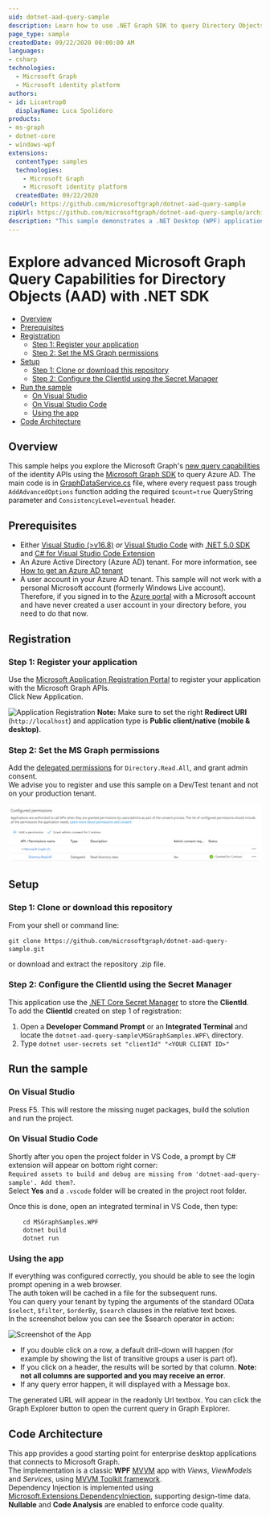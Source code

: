 ```yaml
---
uid: dotnet-aad-query-sample
description: Learn how to use .NET Graph SDK to query Directory Objects
page_type: sample
createdDate: 09/22/2020 00:00:00 AM
languages:
- csharp
technologies:
  - Microsoft Graph
  - Microsoft identity platform
authors:
- id: Licantrop0
  displayName: Luca Spolidoro
products:
- ms-graph
- dotnet-core
- windows-wpf
extensions:
  contentType: samples
  technologies: 
    - Microsoft Graph
    - Microsoft identity platform
  createdDate: 09/22/2020
codeUrl: https://github.com/microsoftgraph/dotnet-aad-query-sample
zipUrl: https://github.com/microsoftgraph/dotnet-aad-query-sample/archive/master.zip
description: "This sample demonstrates a .NET Desktop (WPF) application showcasing advanced Microsoft Graph Query Capabilities for Directory Objects with .NET"
---
```

# Explore advanced Microsoft Graph Query Capabilities for Directory Objects (AAD) with .NET SDK

- [Overview](#overview)
- [Prerequisites](#prerequisites)
- [Registration](#registration)
  - [Step 1: Register your application](#step-1-register-your-application)
  - [Step 2: Set the MS Graph permissions](#step-2-set-the-ms-graph-permissions)
- [Setup](#setup)
  - [Step 1:  Clone or download this repository](#step-1--clone-or-download-this-repository)
  - [Step 2: Configure the ClientId using the Secret Manager](#step-2-configure-the-clientid-using-the-secret-manager)
- [Run the sample](#run-the-sample)
  - [On Visual Studio](#on-visual-studio)
  - [On Visual Studio Code](#on-visual-studio-code)
  - [Using the app](#using-the-app)
- [Code Architecture](#code-architecture)

## Overview

This sample helps you explore the Microsoft Graph's [new query capabilities](https://aka.ms/BlogPostMezzoGA) of the identity APIs using the [Microsoft Graph SDK](https://github.com/microsoftgraph/msgraph-sdk-dotnet) to query Azure AD.
The main code is in [GraphDataService.cs](MSGraphSamples.WPF/Services/GraphDataService.cs) file, where every request pass trough `AddAdvancedOptions` function adding the required `$count=true` QueryString parameter and `ConsistencyLevel=eventual` header.

## Prerequisites

- Either [Visual Studio (>v16.8)](https://aka.ms/vsdownload) *or* [Visual Studio Code](https://code.visualstudio.com/) with [.NET 5.0 SDK](https://dotnet.microsoft.com/download/dotnet/5.0) and [C# for Visual Studio Code Extension](https://marketplace.visualstudio.com/items?itemName=ms-dotnettools.csharp)
- An Azure Active Directory (Azure AD) tenant. For more information, see [How to get an Azure AD tenant](https://azure.microsoft.com/documentation/articles/active-directory-howto-tenant/)
- A user account in your Azure AD tenant. This sample will not work with a personal Microsoft account (formerly Windows Live account). Therefore, if you signed in to the [Azure portal](https://portal.azure.com) with a Microsoft account and have never created a user account in your directory before, you need to do that now.

## Registration

### Step 1: Register your application

Use the [Microsoft Application Registration Portal](https://aka.ms/appregistrations) to register your application with the Microsoft Graph APIs.  
Click New Application.

![Application Registration](docs/register_app.png)
**Note:** Make sure to set the right **Redirect URI** (`http://localhost`) and application type is **Public client/native (mobile & desktop)**.

### Step 2: Set the MS Graph permissions

Add the [delegated permissions](https://docs.microsoft.com/graph/permissions-reference#delegated-permissions-20) for `Directory.Read.All`, and grant admin consent.  
We advise you to register and use this sample on a Dev/Test tenant and not on your production tenant.

![Api Permissions](docs/api_permissions.png)

## Setup

### Step 1:  Clone or download this repository

From your shell or command line:

```Shell
git clone https://github.com/microsoftgraph/dotnet-aad-query-sample.git
```

or download and extract the repository .zip file.

### Step 2: Configure the ClientId using the Secret Manager

This application use the [.NET Core Secret Manager](https://docs.microsoft.com/aspnet/core/security/app-secrets) to store the **ClientId**.  
To add the **ClientId** created on step 1 of registration:

1. Open a **Developer Command Prompt** or an **Integrated Terminal** and locate the `dotnet-aad-query-sample\MSGraphSamples.WPF\` directory.
1. Type `dotnet user-secrets set "clientId" "<YOUR CLIENT ID>"`

## Run the sample

### On Visual Studio

Press F5. This will restore the missing nuget packages, build the solution and run the project.

### On Visual Studio Code

Shortly after you open the project folder in VS Code, a prompt by C# extension will appear on bottom right corner:  
`Required assets to build and debug are missing from 'dotnet-aad-query-sample'. Add them?`.  
Select **Yes** and a `.vscode` folder will be created in the project root folder.

Once this is done, open an integrated terminal in VS Code, then type:

```console
    cd MSGraphSamples.WPF
    dotnet build
    dotnet run
```

### Using the app

If everything was configured correctly, you should be able to see the login prompt opening in a web browser.  
The auth token will be cached in a file for the subsequent runs.  
You can query your tenant by typing the arguments of the standard OData `$select`, `$filter`, `$orderBy`, `$search` clauses in the relative text boxes.  
In the screenshot below you can see the $search operator in action:

![Screenshot of the App](docs/app1.png)

- If you double click on a row, a default drill-down will happen (for example by showing the list of transitive groups a user is part of).
- If you click on a header, the results will be sorted by that column. **Note: not all columns are supported and you may receive an error**.
- If any query error happen, it will displayed with a Message box.

The generated URL will appear in the readonly Url textbox. You can click the Graph Explorer button to open the current query in Graph Explorer.

## Code Architecture

This app provides a good starting point for enterprise desktop applications that connects to Microsoft Graph.  
The implementation is a classic **WPF** [MVVM](https://docs.microsoft.com/en-us/windows/uwp/data-binding/data-binding-and-mvvm) app with *Views*, *ViewModels* and *Services*, using [MVVM Toolkit framework](https://github.com/windows-toolkit/MVVM-Samples).  
Dependency Injection is implemented using [Microsoft.Extensions.DependencyInjection](https://docs.microsoft.com/aspnet/core/fundamentals/dependency-injection), supporting design-time data.  
**Nullable** and **Code Analysis** are enabled to enforce code quality.
